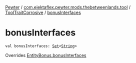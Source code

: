 [Pewter](../../index.md) / [com.ejektaflex.pewter.mods.thebetweenlands.tool](../index.md) / [ToolTraitCorrosive](index.md) / [bonusInterfaces](./bonus-interfaces.md)

# bonusInterfaces

`val bonusInterfaces: `[`Set`](https://kotlinlang.org/api/latest/jvm/stdlib/kotlin.collections/-set/index.html)`<`[`String`](https://kotlinlang.org/api/latest/jvm/stdlib/kotlin/-string/index.html)`>`

Overrides [EntityBonus.bonusInterfaces](../../com.ejektaflex.pewter.shared.methods/-entity-bonus/bonus-interfaces.md)

